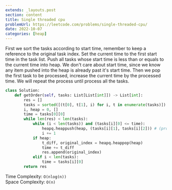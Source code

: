 ```yaml
---
extends: _layouts.post
section: content
title: Single threaded cpu
problemUrl: https://leetcode.com/problems/single-threaded-cpu/
date: 2022-10-07
categories: [heap]
---
```


First we sort the tasks according to start time, remember to keep a reference to the original task index. Set the current time to the first start time in the task list. Push all tasks whose start time is less than or equals to the current time into heap. We don't care about start time, since we know any item pushed into the heap is already past it's start time. Then we pop the first task to be processed, increase the current time by the processed time. We will repeat the process until process all the tasks.

```python
class Solution:
    def getOrder(self, tasks: List[List[int]]) -> List[int]:
        res = []
        tasks = sorted([(t[0], t[1], i) for i, t in enumerate(tasks)])
        i, heap = 0, []
        time = tasks[0][0]
        while len(res) < len(tasks):
            while (i < len(tasks)) and (tasks[i][0] <= time):
                heapq.heappush(heap, (tasks[i][1], tasks[i][2])) # (processing_time, original_index)
                i += 1
            if heap:
                t_diff, original_index = heapq.heappop(heap)
                time += t_diff
                res.append(original_index)
            elif i < len(tasks):
                time = tasks[i][0]
        return res
```

Time Complexity: `O(nlog(n))` <br/>
Space Complexity: `O(n)`